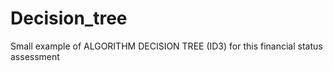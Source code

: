 # Decision_tree
Small example of ALGORITHM DECISION TREE (ID3) for this financial status assessment
